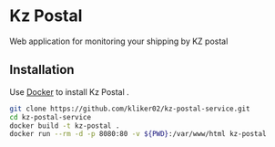


# Kz Postal

Web application for monitoring your shipping by KZ postal

## Installation

Use [Docker](https://docs.docker.com/) to install Kz Postal .

```bash
git clone https://github.com/kliker02/kz-postal-service.git
cd kz-postal-service
docker build -t kz-postal .
docker run --rm -d -p 8080:80 -v ${PWD}:/var/www/html kz-postal
```
